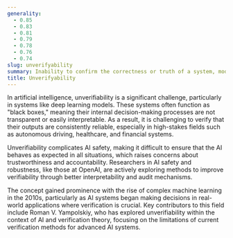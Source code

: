 ```yaml
---
generality:
  - 0.85
  - 0.83
  - 0.81
  - 0.79
  - 0.78
  - 0.76
  - 0.74
slug: unverifyability
summary: Inability to confirm the correctness or truth of a system, model, or process, especially in complex AI systems where verification is either impossible or highly difficult.
title: Unverifyability
---
```


In artificial intelligence, unverifiability is a significant challenge, particularly in systems like deep learning models. These systems often function as "black boxes," meaning their internal decision-making processes are not transparent or easily interpretable. As a result, it is challenging to verify that their outputs are consistently reliable, especially in high-stakes fields such as autonomous driving, healthcare, and financial systems.

Unverifiability complicates AI safety, making it difficult to ensure that the AI behaves as expected in all situations, which raises concerns about trustworthiness and accountability. Researchers in AI safety and robustness, like those at OpenAI, are actively exploring methods to improve verifiability through better interpretability and audit mechanisms.

The concept gained prominence with the rise of complex machine learning in the 2010s, particularly as AI systems began making decisions in real-world applications where verification is crucial. Key contributors to this field include Roman V. Yampolskiy, who has explored unverifiability within the context of AI and verification theory, focusing on the limitations of current verification methods for advanced AI systems.
